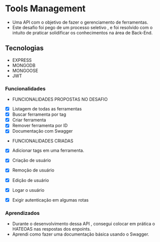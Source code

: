 # Tools Management

- Uma API com o objetivo de fazer o gerenciamento de ferramentas.
- Este desafio foi pego de um processo seletivo , e foi resolvido com o intuito de praticar solidificar os conhecimentos na área de Back-End.

## Tecnologias 
- EXPRESS
- MONGODB
- MONGOOSE
- JWT

### Funcionalidades
- FUNCIONALIDADES PROPOSTAS NO DESAFIO

- [x] Listagem de todas as ferramentas
- [x] Buscar ferramenta por tag
- [x] Criar ferramenta
- [x] Remover ferramenta por ID
- [x] Documentação com Swagger

- FUNCIONALIDADES CRIADAS

- [x] Adicionar tags em uma ferramenta.
- [x] Criação de usuário
- [x] Remoção de usuário
- [x] Edição de usuário
- [x] Logar o usuário
- [x] Exigir autenticação em algumas rotas 


### Aprendizados
- Durante o desenvolvimento dessa API , consegui colocar em prática o HATEOAS nas respostas dos enpoints.
- Aprendi como fazer uma documentação básica usando o Swagger.